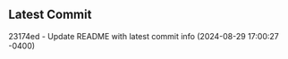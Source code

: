 
## Latest Commit
23174ed - Update README with latest commit info (2024-08-29 17:00:27 -0400) <Yunxi-Zhou>
